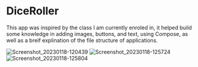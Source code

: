 # DiceRoller
This app was inspired by the class I am currently enroled in, it helped build some knowledge in adding images, buttons, and text, using Compose, as well as a breif explination of the file structure of applications.

![Screenshot_20230118-120439](https://user-images.githubusercontent.com/112057069/213270406-60892072-126c-41b8-a9af-a77189eeb897.png)
![Screenshot_20230118-125724](https://user-images.githubusercontent.com/112057069/213270412-5857cafe-ad5b-455f-a327-84a95fffbb11.png)
![Screenshot_20230118-125804](https://user-images.githubusercontent.com/112057069/213270415-5cb38f41-77e0-4b88-bfa8-e543ccc68cf4.png)
